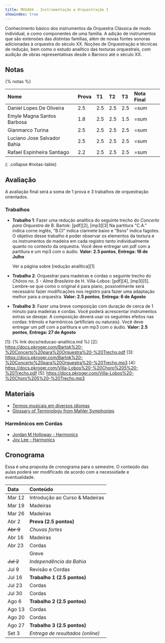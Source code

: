 ```yaml
---
title: MUSA84 - Instrumentação e Orquestração I
showindex: true
---
```


Conhecimento básico dos instrumentos da Orquestra Clássica de modo individual, e
como componentes de uma família. A adição de instrumentos que são extensões das
distintas famílias, além de novas fontes sonoras adicionadas à orquestra do
século XX. Noções de Orquestração e técnicas de redução, bem como o estudo
analítico das texturas orquestrais, com audição de obras representativas desde o
Barroco até o século XX.

## Notas

{% notas %}

| Nome                        | Prova | T1  | T2  | T3  | Nota Final |
|:----------------------------|:------|:----|:----|:----|:-----------|
| Daniel Lopes De Oliveira    | 2.5   | 2.5 | 2.5 | 2.5 | =sum       |
| Emyle Magna Santos Barbosa  | 1.8   | 2.5 | 2.5 | 1.5 | =sum       |
| Gianmarco Turina            | 2.5   | 2.5 | 2.5 | 2.5 | =sum       |
| Luciano Jose Salvador Bahia | 2.5   | 2.5 | 2.5 | 2.5 | =sum       |
| Rafael Espinheira Santiago  | 2.2   | 2.5 | 2.5 | 2.5 | =sum       |
{: .collapse #notas-table}


## Avaliação

A avaliação final será a soma de 1 prova e 3 trabalhos de orquestração orientados.

<!-- ### Prova

A prova será composta de conteúdo das primeiras aulas sobre instrumentos de
madeira e terá uma parte de audição onde você deverá identificar as seguintes
obras e compositores(as):

- Mozart - Symphony No. 41 Jupiter, IV Mov. - 1788
- Clara Schumann - Piano Concerto in A minor, Op. 7 (trecho) - 1835
- Rimsky-Korsakov - Suite da Lenda do Tsar Saltan (trecho) - 1901
- Stravinsky - Suite do Pássaro de Fogo - 1919
- Respighi, I Pini di Rome (trecho) - 1924
- Heitor Villa-Lobos - Uirapurú (trecho) - 1934
- Silvestre Revueltas - La Noche de los Mayas, IV - 1939
-->


### Trabalhos

- **Trabalho 1**: Fazer uma redução analítica do seguinte trecho do _Concerto
  para Orquestra_ de B. Bartok: [pdf][2], [mp3][3] Na partitura "C.A." indica
  corne inglês, "B.Cl" indica clarinete baixo e "Bsns" indica fagotes. O
  objetivo desse trabalho é poder observar os elementos da textura e os
  instrumentos de madeira em cada registro tanto individualmente quanto no
  contexto da orquestra. Você deve entregar um pdf com a partitura e um mp3 com
  o áudio. **Valor: 2.5 pontos**, **Entrega: 16 de Julho**

  Ver a página sobre [redução analítica][1]

- **Trabalho 2**: Orquestrar para madeiras e cordas o seguinte trecho do _Chôros
  no. 5 - Alma Brasileira_ de H. Villa-Lobos: [pdf][4], [mp3][5]. Lembre-se que
  como o original é para piano, possivelmente será necessário fazer modificações
  nos registro para fazer uma adaptação melhor para a orquestra. **Valor: 2.5
  pontos**, **Entrega: 6 de Agosto**

- **Trabalho 3**: Fazer uma breve composição com duração de cerca de 1 minuto
  para madeiras e cordas. Você poderá acrescentar instrumentos extras se
  desejar. A composição deverá usar os seguintes efeitos nas cordas: trêmolo e
  harmônicos (artificiais ou naturais). Você deve entregar um pdf com a
  partitura e um mp3 com o áudio. **Valor: 2.5 pontos**, **Entrega: 27 de
  Agosto**

[1]: {% link docs/reducao-analitica.md %}
[2]: https://docs.pkroger.com/Bartok%20-%20Concerto%20para%20Orquestra%20-%20Trecho.pdf
[3]: https://docs.pkroger.com/Bartok%20-%20Concerto%20para%20Orquestra%20-%20Trecho.mp3
[4]: https://docs.pkroger.com/Villa-Lobos%20-%20Choro%205%20-%20Trecho.pdf
[5]: https://docs.pkroger.com/Villa-Lobos%20-%20Choro%205%20-%20Trecho.mp3

## Materiais

- [Termos musicais em diversos idiomas](https://web.library.yale.edu/cataloging/music/instname)
- [Glossary of Terminology from Mahler Symphonies](https://www.orchestralibrary.com/reftables/mahler2gloss.html)

### Harmônicos em Cordas

- [Jordan M Holloway - Harmonics](https://www.youtube.com/watch?v=26sHBw0oAyE)
- [Joy Lee - Harmonics](https://www.youtube.com/watch?v=IOk2JR6Ic50)

## Cronograma

Essa é uma proposta de cronograma para o semestre. O conteúdo das aulas poderá
ser modificado de acordo com a necessidade e eventualidade.


| Data      | Conteúdo                         |
|:----------|:---------------------------------|
| Mar 12    | Introdução ao Curso & Madeiras   |
| Mar 19    | Madeiras                         |
| Mar 26    | Madeiras                         |
| Abr 2     | **Prova (2.5 pontos)**           |
| ~~Abr 9~~ | _Chuvas fortes_                  |
| Abr 16    | Madeiras                         |
| Abr 23    | Cordas                           |
|           | Greve                            |
| ~~Jul 2~~ | _Independência da Bahia_         |
| Jul 9     | Revisão e Cordas                 |
| Jul 16    | **Trabalho 1 (2.5 pontos)**      |
| Jul 23    | Cordas                           |
| Jul 30    | Cordas                           |
| Ago 6     | **Trabalho 2 (2.5 pontos)**      |
| Ago 13    | Cordas                           |
| Ago 20    | Cordas                           |
| Ago 27    | **Trabalho 3 (2.5 pontos)**      |
| Set 3     | _Entrega de resultados (online)_ |
